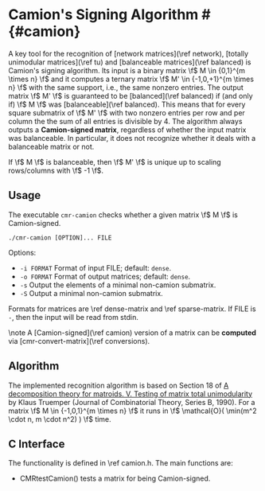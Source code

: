 # Camion's Signing Algorithm # {#camion}

A key tool for the recognition of [network matrices](\ref network), [totally unimodular matrices](\ref tu) and [balanceable matrices](\ref balanced) is Camion's signing algorithm.
Its input is a binary matrix \f$ M \in \{0,1\}^{m \times n} \f$ and it computes a ternary matrix \f$ M' \in \{-1,0,+1\}^{m \times n} \f$ with the same support, i.e., the same nonzero entries.
The output matrix \f$ M' \f$ is guaranteed to be [balanced](\ref balanced) if (and only if) \f$ M \f$ was [balanceable](\ref balanced).
This means that for every square submatrix of \f$ M' \f$ with two nonzero entries per row and per column the the sum of all entries is divisible by 4.
The algorithm always outputs a **Camion-signed matrix**, regardless of whether the input matrix was balanceable.
In particular, it does not recognize whether it deals with a balanceable matrix or not.

If \f$ M \f$ is balanceable, then \f$ M' \f$ is unique up to scaling rows/columns with \f$ -1 \f$.


## Usage ##

The executable `cmr-camion` checks whether a given matrix \f$ M \f$ is Camion-signed.

    ./cmr-camion [OPTION]... FILE

Options:
  - `-i FORMAT` Format of input FILE; default: `dense`.
  - `-o FORMAT` Format of output matrices; default: `dense`.
  - `-s`        Output the elements of a minimal non-camion submatrix.
  - `-S`        Output a minimal non-camion submatrix.

Formats for matrices are \ref dense-matrix and \ref sparse-matrix.
If FILE is `-`, then the input will be read from stdin.

\note A [Camion-signed](\ref camion) version of a matrix can be **computed** via [cmr-convert-matrix](\ref conversions).

## Algorithm ##

The implemented recognition algorithm is based on Section 18 of [A decomposition theory for matroids. V. Testing of matrix total unimodularity](https://doi.org/10.1016/0095-8956(90)90030-4) by Klaus Truemper (Journal of Combinatorial Theory, Series B, 1990).
For a matrix \f$ M \in \{-1,0,1\}^{m \times n} \f$ it runs in \f$ \mathcal{O}( \min(m^2 \cdot n, m \cdot n^2) ) \f$ time.

## C Interface ##

The functionality is defined in \ref camion.h.
The main functions are:

  - CMRtestCamion() tests a matrix for being Camion-signed.
